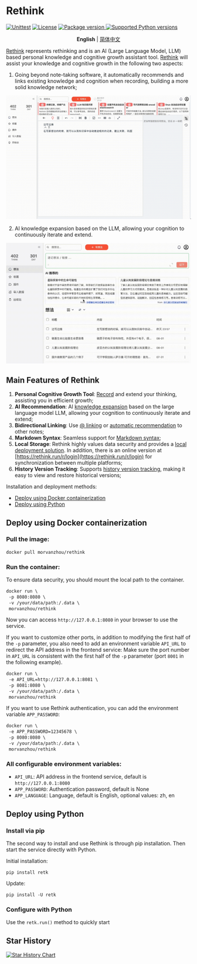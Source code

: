 # Rethink

[![Unittest](https://github.com/MorvanZhou/rethink/actions/workflows/python-tests.yml/badge.svg)](https://github.com/MorvanZhou/rethink/actions/workflows/python-tests.yml)
[![License](https://img.shields.io/github/license/MorvanZhou/rethink)](https://github.com/MorvanZhou/rethink/blob/master/LICENSE)
<a href="https://pypi.org/project/retk" target="_blank">
<img src="https://img.shields.io/pypi/v/retk?color=%2334D058&label=pypi%20package" alt="Package version">
</a>
<a href="https://pypi.org/project/retk" target="_blank">
<img src="https://img.shields.io/pypi/pyversions/retk.svg?color=%2334D058" alt="Supported Python versions">
</a>

<p align="center">
  <strong>English</strong> | <a href="README_ZH.md" target="_blank">简体中文</a>
</p>


[Rethink](https://rethink.run) represents rethinking and is an AI (Large Language Model, LLM)
based personal knowledge and cognitive growth assistant tool.
[Rethink](https://rethink.run) will assist your knowledge and cognitive growth in the following two aspects:

1. Going beyond note-taking software,
   it automatically recommends and links existing knowledge and cognition when recording,
   building a more solid knowledge network;

![internal link](https://github.com/MorvanZhou/rethink/raw/main/img/linking.gif)

2. AI knowledge expansion based on the LLM, allowing your cognition to continuously iterate and extend.

![AI recommend](https://github.com/MorvanZhou/rethink/raw/main/img/ai-recommend.gif)

## Main Features of Rethink

1. **Personal Cognitive Growth Tool**: [Record](https://rethink.run/guide/use/record.html) and extend your thinking,
   assisting you in efficient growth;
2. **AI Recommendation**: AI [knowledge expansion](https://rethink.run/guide/use/ai-extend.html) based on the large
   language model LLM, allowing your cognition to continuously iterate and extend;
3. **Bidirectional Linking**: Use [@ linking](https://rethink.run/guide/use/linking.html)
   or [automatic recommendation](https://rethink.run/guide/use/recommend.html) to other notes;
4. **Markdown Syntax**: Seamless support for [Markdown syntax](https://rethink.run/guide/use/markdown.html);
5. **Local Storage**: Rethink highly values data security and provides
   a [local deployment solution](https://rethink.run/guide/self-hosted/install.html).
   In addition, there is an online version at [https://rethink.run/r/login](https://rethink.run/r/login) for
   synchronization between multiple platforms;
6. **History Version Tracking**: Supports [history version tracking](https://rethink.run/guide/use/history.html), making
   it easy to view and restore historical versions;

Installation and deployment methods:

- [Deploy using Docker containerization](#deploy-using-docker-containerization)
- [Deploy using Python](#deploy-using-python)

## Deploy using Docker containerization

### Pull the image:

```shell
docker pull morvanzhou/rethink
```

### Run the container:

To ensure data security, you should mount the local path to the container.

```shell
docker run \
 -p 8080:8080 \
 -v /your/data/path:/.data \
 morvanzhou/rethink
```

Now you can access `http://127.0.0.1:8080` in your browser to use the service.

If you want to customize other ports, in addition to modifying the first half of the `-p` parameter, you also need to
add an environment variable `API_URL` to redirect the API address in the frontend service:
Make sure the port number in `API_URL` is consistent with the first half of the `-p` parameter (port `8001` in the
following example).

```shell 
docker run \
 -e API_URL=http://127.0.0.1:8081 \
 -p 8081:8080 \
 -v /your/data/path:/.data \
 morvanzhou/rethink
```

If you want to use Rethink authentication, you can add the environment variable `APP_PASSWORD`:

```shell
docker run \
 -e APP_PASSWORD=12345678 \
 -p 8080:8080 \
 -v /your/data/path:/.data \
 morvanzhou/rethink
```

### All configurable environment variables:

- `API_URL`: API address in the frontend service, default is `http://127.0.0.1:8080`
- `APP_PASSWORD`: Authentication password, default is None
- `APP_LANGUAGE`: Language, default is English, optional values: zh, en

## Deploy using Python

### Install via pip

The second way to install and use Rethink is through pip installation. Then start the service directly with Python.

Initial installation:

```shell
pip install retk
```

Update:

```shell
pip install -U retk
```

### Configure with Python

Use the `retk.run()` method to quickly start

## Star History

<a href="https://star-history.com/?utm_source=bestxtools.com#MorvanZhou/rethink&Date">
  <picture>
    <source media="(prefers-color-scheme: dark)" srcset="https://api.star-history.com/svg?repos=MorvanZhou/rethink&type=Date&theme=dark" />
    <source media="(prefers-color-scheme: light)" srcset="https://api.star-history.com/svg?repos=MorvanZhou/rethink&type=Date" />
    <img alt="Star History Chart" src="https://api.star-history.com/svg?repos=MorvanZhou/rethink&type=Date" />
  </picture>
</a>

